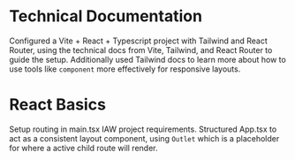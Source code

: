 # Technical Documentation

Configured a Vite + React + Typescript project with Tailwind and React Router, using the 
technical docs from Vite, Tailwind, and React Router to guide the setup. Additionally used 
Tailwind docs to learn more about how to use tools like `component` more effectively for 
responsive layouts.

# React Basics
Setup routing in main.tsx IAW project requirements. Structured App.tsx to act as a consistent 
layout component, using `Outlet` which is a placeholder for where a active child route will render.